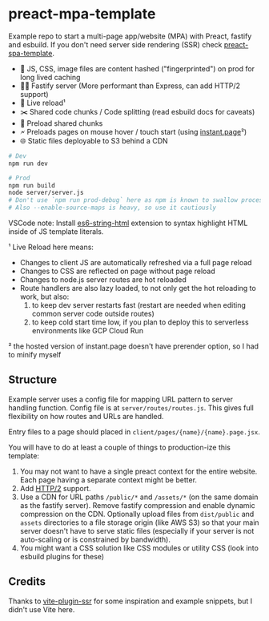 # preact-mpa-template

Example repo to start a multi-page app/website (MPA) with Preact, fastify and esbuild. If you don't need server side rendering (SSR) check [preact-spa-template](https://github.com/Munawwar/preact-spa-template).

- <span aria-hidden>🐢</span> JS, CSS, image files are content hashed ("fingerprinted") on prod for long lived caching
- <span aria-hidden>🤵‍♂️</span> Fastify server (More performant than Express, can add HTTP/2 support)
- <span aria-hidden>🔄</span> Live reload¹
- <span aria-hidden>✂️</span> Shared code chunks / Code splitting (read esbuild docs for caveats)
- <span aria-hidden>🚀</span> Preload shared chunks
- <span aria-hidden>🗲</span> Preloads pages on mouse hover / touch start (using [instant.page](https://instant.page/)²)
- <span aria-hidden>🌐</span> Static files deployable to S3 behind a CDN

```sh
# Dev
npm run dev

# Prod
npm run build
node server/server.js
# Don't use `npm run prod-debug` here as npm is known to swallow process signals
# Also --enable-source-maps is heavy, so use it cautiously
```

VSCode note: Install [es6-string-html](https://marketplace.visualstudio.com/items?itemName=Tobermory.es6-string-html) extension to syntax highlight HTML inside of JS template literals.

¹ Live Reload here means:
- Changes to client JS are automatically refreshed via a full page reload
- Changes to CSS are reflected on page without page reload
- Changes to node.js server routes are hot reloaded
- Route handlers are also lazy loaded, to not only get the hot reloading to work, but also:
  1. to keep dev server restarts fast (restart are needed when editing common server code outside routes)
  2. to keep cold start time low, if you plan to deploy this to serverless environments like GCP Cloud Run

² the hosted version of instant.page doesn't have prerender option, so I had to minify myself

## Structure

Example server uses a config file for mapping URL pattern to server handling function. Config file is at `server/routes/routes.js`. This gives full flexibility on how routes and URLs are handled.

Entry files to a page should placed in `client/pages/{name}/{name}.page.jsx`.


You will have to do at least a couple of things to production-ize this template:
1. You may not want to have a single preact context for the entire website. Each page having a separate context might be better.
2. Add [HTTP/2](https://fastify.dev/docs/latest/Reference/HTTP2/) support.
3. Use a CDN for URL paths `/public/*` and `/assets/*` (on the same domain as the fastify server). Remove fastify compression and enable dynamic compression on the CDN. Optionally upload files from `dist/public` and `assets` directories to a file storage origin (like AWS S3) so that your main server doesn't have to serve static files (especially if your server is not auto-scaling or is constrained by bandwidth).
4. You might want a CSS solution like CSS modules or utility CSS (look into esbuild plugins for these)

## Credits

Thanks to [vite-plugin-ssr](https://vite-plugin-ssr.com/) for some inspiration and example snippets, but I didn't use Vite here.
